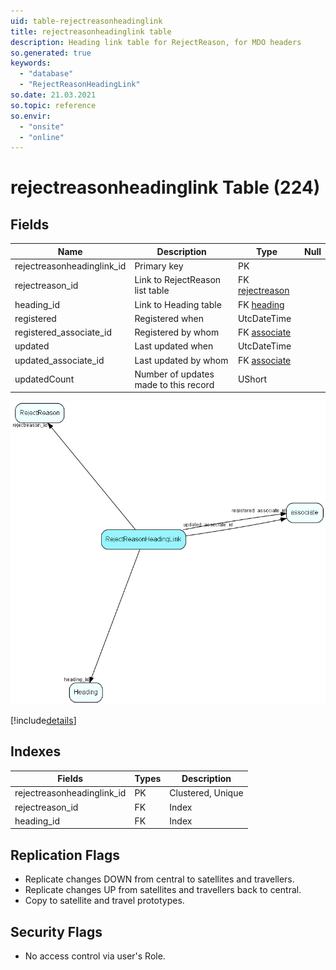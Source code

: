 ```yaml
---
uid: table-rejectreasonheadinglink
title: rejectreasonheadinglink table
description: Heading link table for RejectReason, for MDO headers
so.generated: true
keywords:
  - "database"
  - "RejectReasonHeadingLink"
so.date: 21.03.2021
so.topic: reference
so.envir:
  - "onsite"
  - "online"
---
```


# rejectreasonheadinglink Table (224)

## Fields

| Name | Description | Type | Null |
|------|-------------|------|:----:|
|rejectreasonheadinglink\_id|Primary key|PK| |
|rejectreason\_id|Link to RejectReason list table|FK [rejectreason](rejectreason.md)| |
|heading\_id|Link to Heading table|FK [heading](heading.md)| |
|registered|Registered when|UtcDateTime| |
|registered\_associate\_id|Registered by whom|FK [associate](associate.md)| |
|updated|Last updated when|UtcDateTime| |
|updated\_associate\_id|Last updated by whom|FK [associate](associate.md)| |
|updatedCount|Number of updates made to this record|UShort| |


![RejectReasonHeadingLink table relationship diagram](./media/RejectReasonHeadingLink.png)

[!include[details](./includes/RejectReasonHeadingLink.md)]

## Indexes

| Fields | Types | Description |
|--------|-------|-------------|
|rejectreasonheadinglink\_id |PK |Clustered, Unique |
|rejectreason\_id |FK |Index |
|heading\_id |FK |Index |

## Replication Flags

* Replicate changes DOWN from central to satellites and travellers.
* Replicate changes UP from satellites and travellers back to central.
* Copy to satellite and travel prototypes.

## Security Flags

* No access control via user's Role.

